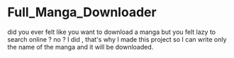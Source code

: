 # Full_Manga_Downloader
did you ever felt like you want to download a manga but you felt lazy to search online ? no ?
I did , that's why I made this project so I can write only the name of the manga and it will be downloaded.
